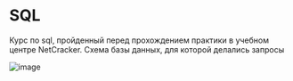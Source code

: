 # SQL

Курс по sql, пройденный перед прохождением практики в учебном центре NetCracker.
Схема базы данных, для которой делались запросы

![image](https://user-images.githubusercontent.com/24692953/226649888-233c0de4-0ba9-4b2a-8f18-ab77f929eb5b.png)
